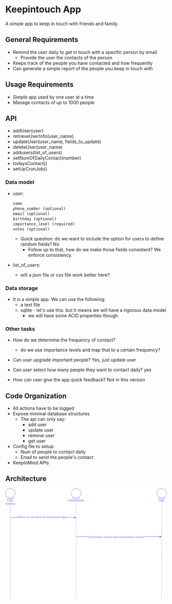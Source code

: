 # Keepintouch App

A simple app to keep in touch with friends and family.

## General Requirements
* Remind the user daily to get in touch with a specific person by email
  * Provide the user the contacts of the person
* Keeps track of the people you have contacted and how frequently
* Can generate a simple report of the people you keep in touch with

## Usage Requirements
* Simple app used by one user at a time
* Manage contacts of up to 1000 people

## API
* addUser(user)
* retrieveUserInfo(user_name)
* updateUser(user_name, fields_to_update)
* deleteUser(user_name)
* addusers(list_of_users)
* setNumOfDailyContact(number)
* todaysContact()
* setUpCronJob()

### Data model
* user:
  ```
  name
  phone_number (optional)
  email (optional)
  birthday (optional)
  importance_level (required)
  notes (optional)
  ```
  * Quick question: do we want to include the option for users to define random fields? No
    * Follow up to that, how do we make those fields consistent? We enforce consistency.

* list_of_users:
  * will a json file or csv file work better here?

### Data storage
* It is a simple app. We can use the following:
  * a text file
  * sqlite - let's use this. but it means we will have a rigorous data model
    * we will have some ACID properties though

### Other tasks
* How do we determine the frequency of contact?
  * do we use importance levels and map that to a certain frequency?

* Can user upgrade important people? Yes, just update user

* Can user select how many people they want to contact daily? yes

* How can user give the app quick feedback? Not in this version 

## Code Organization

* All actions have to be logged
* Expose minimal database structures 
  * The api can only say:
    * add user
    * update user
    * remove user
    * get user
* Config file to setup:
  * Num of people to contact daily
  * Email to send the people's contact
* KeepInMind APIs

## Architecture

![diagram](arch.png)

